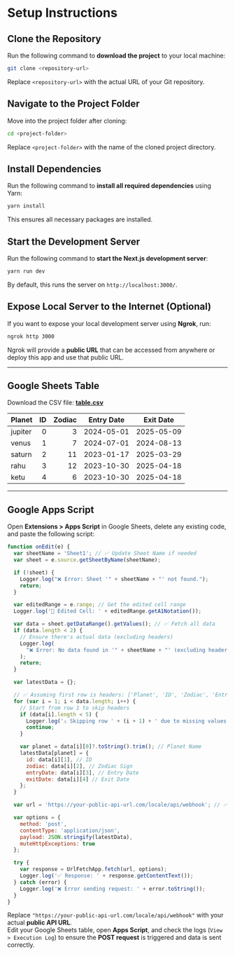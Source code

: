 # Setup Instructions

## Clone the Repository

Run the following command to **download the project** to your local machine:

```sh
git clone <repository-url>
```

Replace `<repository-url>` with the actual URL of your Git repository.

## Navigate to the Project Folder

Move into the project folder after cloning:

```sh
cd <project-folder>
```

Replace `<project-folder>` with the name of the cloned project directory.

## Install Dependencies

Run the following command to **install all required dependencies** using Yarn:

```sh
yarn install
```

This ensures all necessary packages are installed.

## Start the Development Server

Run the following command to **start the Next.js development server**:

```sh
yarn run dev
```

By default, this runs the server on `http://localhost:3000/`.

## Expose Local Server to the Internet (Optional)

If you want to expose your local development server using **Ngrok**, run:

```sh
ngrok http 3000
```

Ngrok will provide a **public URL** that can be accessed from anywhere or deploy this app and use that public URL.

---

## Google Sheets Table

Download the CSV file: **[table.csv](./table.csv)**

| Planet  |  ID | Zodiac | Entry Date | Exit Date  |
| ------- | --: | -----: | ---------- | ---------- |
| jupiter |   0 |      3 | 2024-05-01 | 2025-05-09 |
| venus   |   1 |      7 | 2024-07-01 | 2024-08-13 |
| saturn  |   2 |     11 | 2023-01-17 | 2025-03-29 |
| rahu    |   3 |     12 | 2023-10-30 | 2025-04-18 |
| ketu    |   4 |      6 | 2023-10-30 | 2025-04-18 |

---

## Google Apps Script

Open **Extensions > Apps Script** in Google Sheets, delete any existing code, and paste the following script:

```javascript
function onEdit(e) {
  var sheetName = 'Sheet1'; // ✅ Update Sheet Name if needed
  var sheet = e.source.getSheetByName(sheetName);

  if (!sheet) {
    Logger.log("❌ Error: Sheet '" + sheetName + "' not found.");
    return;
  }

  var editedRange = e.range; // Get the edited cell range
  Logger.log('📌 Edited Cell: ' + editedRange.getA1Notation());

  var data = sheet.getDataRange().getValues(); // ✅ Fetch all data
  if (data.length < 2) {
    // Ensure there's actual data (excluding headers)
    Logger.log(
      "❌ Error: No data found in '" + sheetName + "' (excluding headers)."
    );
    return;
  }

  var latestData = {};

  // ✅ Assuming first row is headers: ['Planet', 'ID', 'Zodiac', 'EntryDate', 'ExitDate']
  for (var i = 1; i < data.length; i++) {
    // Start from row 1 to skip headers
    if (data[i].length < 5) {
      Logger.log('⚠️ Skipping row ' + (i + 1) + ' due to missing values.');
      continue;
    }

    var planet = data[i][0]?.toString().trim(); // Planet Name
    latestData[planet] = {
      id: data[i][1], // ID
      zodiac: data[i][2], // Zodiac Sign
      entryDate: data[i][3], // Entry Date
      exitDate: data[i][4] // Exit Date
    };
  }

  var url = 'https://your-public-api-url.com/locale/api/webhook'; // ✅ Replace with your actual public API URL

  var options = {
    method: 'post',
    contentType: 'application/json',
    payload: JSON.stringify(latestData),
    muteHttpExceptions: true
  };

  try {
    var response = UrlFetchApp.fetch(url, options);
    Logger.log('✅ Response: ' + response.getContentText());
  } catch (error) {
    Logger.log('❌ Error sending request: ' + error.toString());
  }
}
```

Replace `"https://your-public-api-url.com/locale/api/webhook"` with your actual **public API URL**.  
Edit your Google Sheets table, open **Apps Script**, and check the logs (`View > Execution Log`) to ensure the **POST request** is triggered and data is sent correctly.
